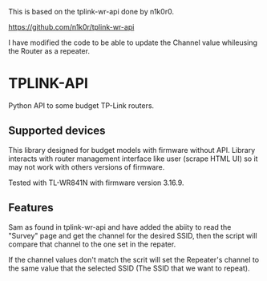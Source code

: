 This is based on the tplink-wr-api done by n1k0r0.

https://github.com/n1k0r/tplink-wr-api


I have modified the code to be able to update the Channel value whileusing the Router as a repeater. 

# TPLINK-API

Python API to some budget TP-Link routers.

## Supported devices

This library designed for budget models with firmware without API. Library interacts with router management interface like user (scrape HTML UI) so it may not work with others versions of firmware.

Tested with TL-WR841N with firmware version 3.16.9.

## Features

Sam as found in tplink-wr-api and have added the abiity to read the "Survey" page and get the channel for the desired SSID, then the script will compare that channel to the one set in the repater.

If the channel values don't match the scrit will set the Repeater's channel to the same value that the selected SSID (The SSID that we want to repeat).

